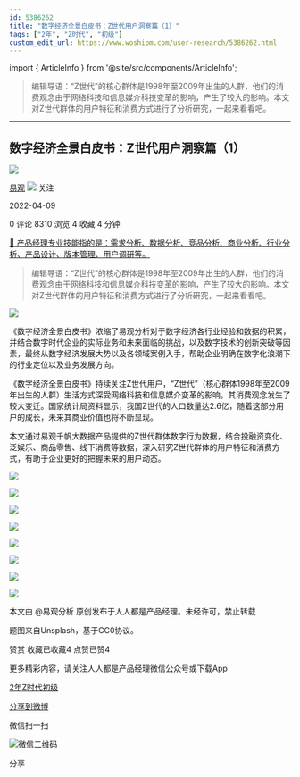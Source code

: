 ```yaml
---
id: 5386262
title: "数字经济全景白皮书：Z世代用户洞察篇（1）"
tags: ["2年", "Z时代", "初级"]
custom_edit_url: https://www.woshipm.com/user-research/5386262.html
---
```

import { ArticleInfo } from '@site/src/components/ArticleInfo';

<ArticleInfo
    author="易观"
    authorLink="https://www.woshipm.com/u/1372497"
    published="2022-04-09"
    views={8310}
    comments={0}
    collects={4}
/>

> 编辑导语：“Z世代”的核心群体是1998年至2009年出生的人群，他们的消费观念由于网络科技和信息媒介科技变革的影响，产生了较大的影响。本文对Z世代群体的用户特征和消费方式进行了分析研究，一起来看看吧。

---

## 数字经济全景白皮书：Z世代用户洞察篇（1）

[![](https://static.woshipm.com/view/woshipm_api_def_20240319114627_3483.png?imageView2/1/w/72/h/72/q/100)](https://www.woshipm.com/u/1372497)

[易观](https://www.woshipm.com/u/1372497) ![](https://static.woshipm.com/tag/1101_1@2x.png) 关注

2022-04-09

0 评论 8310 浏览 4 收藏 4 分钟

[🔗 产品经理专业技能指的是：需求分析、数据分析、竞品分析、商业分析、行业分析、产品设计、版本管理、用户调研等。](https://ke.qidianla.com/courses/90pm)

> 编辑导语：“Z世代”的核心群体是1998年至2009年出生的人群，他们的消费观念由于网络科技和信息媒介科技变革的影响，产生了较大的影响。本文对Z世代群体的用户特征和消费方式进行了分析研究，一起来看看吧。

![](https://image.woshipm.com/wp-files/2022/04/c4M2jkCxpoQAHKeBpxUJ.jpeg)

《数字经济全景白皮书》浓缩了易观分析对于数字经济各行业经验和数据的积累，并结合数字时代企业的实际业务和未来面临的挑战，以及数字技术的创新突破等因素，最终从数字经济发展大势以及各领域案例入手，帮助企业明确在数字化浪潮下的行业定位以及业务发展方向。

《数字经济全景白皮书》持续关注Z世代用户，“Z世代”（核心群体1998年至2009年出生的人群）生活方式深受网络科技和信息媒介变革的影响，其消费观念发生了较大变迁。国家统计局资料显示，我国Z世代的人口数量达2.6亿，随着这部分用户的成长，未来其商业价值也将不断显现。

本文通过易观千帆大数据产品提供的Z世代群体数字行为数据，结合投融资变化、泛娱乐、商品零售、线下消费等数据，深入研究Z世代群体的用户特征和消费方式，有助于企业更好的把握未来的用户动态。

![](https://image.woshipm.com/wp-files/2022/04/gYPtdpsLAbrm2XJKSQS9.jpeg)

![](https://image.woshipm.com/wp-files/2022/04/Fm9tRaRKEJhvQrmr3H4M.jpeg)

![](https://image.woshipm.com/wp-files/2022/04/CwANVCrodribb5aVJrDH.jpeg)

![](https://image.woshipm.com/wp-files/2022/04/HmWPcuwtYSPTMIAfFDuG.jpeg)

![](https://image.woshipm.com/wp-files/2022/04/ou6a1wVCE98hVue9TQll.jpeg)

![](https://image.woshipm.com/wp-files/2022/04/VOGk5NKallJ6ZvZrwYeW.jpeg)

![](https://image.woshipm.com/wp-files/2022/04/AQXBnSgFOqnCMvlcTssy.jpeg)

![](https://image.woshipm.com/wp-files/2022/04/nKvxnoF96RPfyo2xrNB1.jpeg)

本文由 @易观分析 原创发布于人人都是产品经理。未经许可，禁止转载

题图来自Unsplash，基于CC0协议。

赞赏 收藏已收藏4 点赞已赞4

更多精彩内容，请关注人人都是产品经理微信公众号或下载App

[2年](https://www.woshipm.com/tag/2%e5%b9%b4)[Z时代](https://www.woshipm.com/tag/z%e6%97%b6%e4%bb%a3)[初级](https://www.woshipm.com/tag/%e5%88%9d%e7%ba%a7)

[分享到微博](https://service.weibo.com/share/share.php?appkey=2775287854&title=数字经济全景白皮书：Z世代用户洞察篇（1）&url=https://www.woshipm.com/user-research/5386262.html&pic=https://image.woshipm.com/wp-files/2022/04/c4M2jkCxpoQAHKeBpxUJ.jpeg)

微信扫一扫

![微信二维码](https://api.pwmqr.com/qrcode/create/?url=https://www.woshipm.com/user-research/5386262.html)

分享